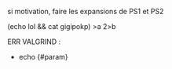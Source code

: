 si motivation, faire les expansions de PS1 et PS2

(echo lol && cat gigipokp) >a 2>b

ERR VALGRIND :
- echo {#param}
